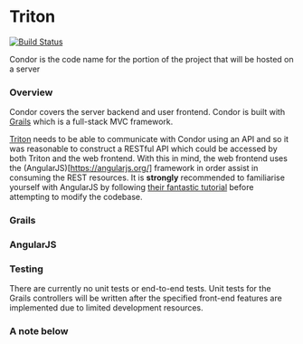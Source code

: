 # Triton

[![Build Status](https://travis-ci.org/WildPetScience/Condor.svg)](https://travis-ci.org/WildPetScience/Condor)

Condor is the code name for the portion of the project that will be hosted on a server

### Overview
Condor covers the server backend and user frontend. Condor is built with [Grails](https://grails.org/) which is a full-stack MVC framework.

[Triton](https://github.com/WildPetScience/Triton) needs to be able to communicate with Condor using an API and so it was reasonable to construct a RESTful API which could be accessed by both Triton and the web frontend. With this in mind, the web frontend uses the (AngularJS)[https://angularjs.org/] framework in order assist in consuming the REST resources. It is __strongly__ recommended to familiarise yourself with AngularJS by following [their fantastic tutorial](https://docs.angularjs.org/tutorial) before attempting to modify the codebase.

### Grails

### AngularJS

### Testing
There are currently no unit tests or end-to-end tests. Unit tests for the Grails controllers will be written after the specified front-end features are implemented due to limited development resources.

### A note below
